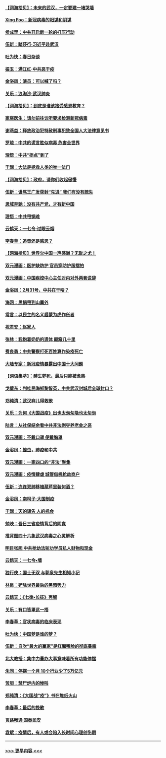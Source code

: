 #### [【网海拾贝】：未来的武汉，一定要建一堵哭墙](../pages/nsc993/n11938684.md?t=03140731) 
#### [Xing Foo：新冠病毒的阳谋和阴谋](../pages/nsc993/n11936086.md?t=03140731) 
#### [侯成罡：中共开启新一轮的打压行动](../pages/nsc993/n11935730.md?t=03140731) 
#### [伍新：踏莎行‧习近平赴武汉](../pages/nsc993/n11935157.md?t=03140731) 
#### [吐为快：春日杂谈](../pages/nsc993/n11934776.md?t=03140731) 
#### [振玉：满江红‧中共恶于疫](../pages/nsc993/n11934647.md?t=03140731) 
#### [金浴凤：演员：可以喊了吗？](../pages/nsc993/n11934602.md?t=03140731) 
#### [关乐：浪淘沙·武汉肺炎](../pages/nsc993/n11931792.md?t=03140731) 
#### [【网海拾贝】：到底是谁该接受感恩教育？](../pages/nsc993/n11931552.md?t=03140731) 
#### [家庭医生：请勿前往诊所要求检测新冠病毒](../pages/nsc993/n11929190.md?t=03140731) 
#### [谢燕益：释放政治犯特赦刑事犯致全国人大法律意见书](../pages/nsc993/n11928978.md?t=03140731) 
#### [罗琼：中共的谎言胜似病毒 危害全世界](../pages/nsc993/n11922636.md?t=03140731) 
#### [理悟：中共“拐点”到了](../pages/nsc993/n11928496.md?t=03140731) 
#### [千瑞：大法是拯救人类的唯一法门](../pages/nsc993/n11927637.md?t=03140731) 
#### [【网海拾贝】：政府，请你们收起傲慢](../pages/nsc993/n11926932.md?t=03140731) 
#### [伍新：谩骂王广发获封“先进” 我们有没有疏失](../pages/nsc993/n11926101.md?t=03140731) 
#### [思域奔驰：没有共产党，才有新中国](../pages/nsc993/n11926058.md?t=03140731) 
#### [理悟：中共甩锅难](../pages/nsc993/n11925355.md?t=03140731) 
#### [云鹤天：一七令·过眼云烟](../pages/nsc993/n11925284.md?t=03140731) 
#### [李春草：追责还是感恩？](../pages/nsc993/n11925274.md?t=03140731) 
#### [【网海拾贝】世界欠中国一声感谢？无耻之尤！](../pages/nsc993/n11925239.md?t=03140731) 
#### [双元漫画：医护缺防护 官员穿防护服摆拍](../pages/nsc993/n11923899.md?t=03140731) 
#### [双元漫画：中国疾控中心主任对内对外两套说辞](../pages/nsc993/n11921994.md?t=03140731) 
#### [金浴凤：2月31号，中共在干啥？](../pages/nsc993/n11922706.md?t=03140731) 
#### [海网：黑锅甩到山寨外](../pages/nsc993/n11922688.md?t=03140731) 
#### [常言：以民主的名义启蒙为虎作伥者](../pages/nsc993/n11922217.md?t=03140731) 
#### [祝君安：赵家人](../pages/nsc993/n11922209.md?t=03140731) 
#### [张林：我抱着奶奶的遗体 颠簸几十里](../pages/nsc993/n11920945.md?t=03140731) 
#### [费良勇：中共警察打死百姓算作染疫死亡](../pages/nsc993/n11919264.md?t=03140731) 
#### [大陆专家：新冠疫情暴露出中国十大问题](../pages/nsc993/n11919187.md?t=03140731) 
#### [【网语集萃】：醉生梦死，最后只能被煮熟](../pages/nsc993/n11918994.md?t=03140731) 
#### [戈壁东：判桂民海抓黎智英，中共武汉封城后全球封口？](../pages/nsc993/n11917982.md?t=03140731) 
#### [郑纯清：武汉弃儿得救歌](../pages/nsc993/n11917881.md?t=03140731) 
#### [关乐：为何《大国战疫》出也太匆匆隐也太匆匆](../pages/nsc993/n11917792.md?t=03140731) 
#### [陆言：从社保结余看中共非法剥夺养老金之恶](../pages/nsc993/n11917084.md?t=03140731) 
#### [双元漫画：不戴口罩 便戴胸罩](../pages/nsc993/n11916447.md?t=03140731) 
#### [金浴凤：蝗虫，肺疫和中共](../pages/nsc993/n11916904.md?t=03140731) 
#### [双元漫画：一家四口的“非法”聚集](../pages/nsc993/n11916378.md?t=03140731) 
#### [双元漫画：疫情肆虐 城管借机抢劫商户](../pages/nsc993/n11916310.md?t=03140731) 
#### [伍新：连连双肺移植葫芦里装何酒？](../pages/nsc993/n11913667.md?t=03140731) 
#### [金浴凤：南柯子·大国制疫](../pages/nsc993/n11913657.md?t=03140731) 
#### [千瑞：天的谴告  人的机会](../pages/nsc993/n11913309.md?t=03140731) 
#### [勉映：吾日三省疫情背后的阴谋](../pages/nsc993/n11913079.md?t=03140731) 
#### [推背图四十六象武汉病毒之心灵解析](../pages/nsc993/n11911761.md?t=03140731) 
#### [明目张胆 中共抢劫法轮功学员私人财物和现金](../pages/nsc993/n11910262.md?t=03140731) 
#### [云鹤天：一七令▪墙](../pages/nsc993/n11910627.md?t=03140731) 
#### [独行侠：国士无双 与郭泉先生相知小记](../pages/nsc993/n11910613.md?t=03140731) 
#### [林泉：铲除世界最后的黑暗势力](../pages/nsc993/n11909320.md?t=03140731) 
#### [云鹤天：《七律▪长征》再解](../pages/nsc993/n11909327.md?t=03140731) 
#### [关乐：有口皆罩这一捂](../pages/nsc993/n11908393.md?t=03140731) 
#### [李春草：官状病毒的临床表现](../pages/nsc993/n11908339.md?t=03140731) 
#### [吐为快：中国梦是谁的梦？](../pages/nsc993/n11906564.md?t=03140731) 
#### [伍新：自吹“最大的赢家”是红魔嘴脸的彻底暴露](../pages/nsc993/n11906407.md?t=03140731) 
#### [北大教授：集中力量办大事意味着所有功能停摆](../pages/nsc993/n11904800.md?t=03140731) 
#### [朱同：停摆一个月 10个行业少了5万亿元](../pages/nsc993/n11904498.md?t=03140731) 
#### [苦胆：焚尸炉内的惨叫](../pages/nsc993/n11904479.md?t=03140731) 
#### [郑纯清：《大国战“疫”》书在堆纸火山](../pages/nsc993/n11904450.md?t=03140731) 
#### [李春草：最后的挽歌](../pages/nsc993/n11904441.md?t=03140731) 
#### [言路畅通 国泰民安](../pages/nsc993/n11904222.md?t=03140731) 
#### [袁斌：疫情后，有人或会陷入长时间心理创伤期](../pages/nsc993/n11901514.md?t=03140731) 

----
#### [ >>> 更早内容 <<< ](../indexes/nsc993-earlier.md)
